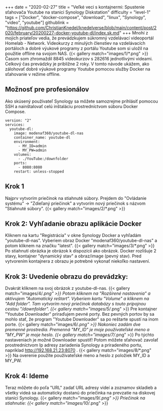 +++
date = "2020-02-27"
title = "Veľké veci s kontajnermi: Spustenie sťahovača Youtube na stanici Synology Diskstation"
difficulty = "level-1"
tags = ["Docker", "docker-compose", "download", "linux", "Synology", "video", "youtube"]
githublink = "https://github.com/ChristianKnedel/knedelverse/blob/main/content/post/2020/february/20200227-docker-youtube-dl/index.sk.md"
+++
Mnohí z mojich priateľov vedia, že prevádzkujem súkromný vzdelávací videoportál Homelab - Network. Videokurzy z minulých členstiev na vzdelávacích portáloch a dobré výukové programy z portálu Youtube som si uložil na použitie offline na svojom NAS.
{{< gallery match="images/1/*.png" >}}
Časom som zhromaždil 8845 videokurzov s 282616 jednotlivými videami. Celkový čas prevádzky je približne 2 roky. V tomto návode ukážem, ako zálohovať dobré výukové programy Youtube pomocou služby Docker na sťahovanie v režime offline.
## Možnosť pre profesionálov
Ako skúsený používateľ Synology sa môžete samozrejme prihlásiť pomocou SSH a nainštalovať celú inštaláciu prostredníctvom súboru Docker Compose.
```
version: "2"
services:
  youtube-dl:
    image: modenaf360/youtube-dl-nas
    container_name: youtube-dl
    environment:
      - MY_ID=admin
      - MY_PW=admin
    volumes:
      - ./YouTube:/downfolder
    ports:
      - 8080:8080
    restart: unless-stopped

```

## Krok 1
Najprv vytvorím priečinok na stiahnuté súbory. Prejdem do "Ovládanie systému" -> "Zdieľaný priečinok" a vytvorím nový priečinok s názvom "Stiahnuté súbory".
{{< gallery match="images/2/*.png" >}}

## Krok 2: Vyhľadanie obrazu aplikácie Docker
Kliknem na kartu "Registrácia" v okne Synology Docker a vyhľadám "youtube-dl-nas". Vyberiem obraz Docker "modenaf360/youtube-dl-nas" a potom kliknem na značku "latest".
{{< gallery match="images/3/*.png" >}}
Po stiahnutí obrázka je obrázok k dispozícii ako obrázok. Docker rozlišuje 2 stavy, kontajner "dynamický stav" a obraz/image (pevný stav). Pred vytvorením kontajnera z obrazu je potrebné vykonať niekoľko nastavení.
## Krok 3: Uvedenie obrazu do prevádzky:
Dvakrát kliknem na svoj obrázok z youtube-dl-nas.
{{< gallery match="images/4/*.png" >}}
Potom kliknem na "Rozšírené nastavenia" a aktivujem "Automatický reštart". Vyberiem kartu "Volume" a kliknem na "Add folder". Tam vytvorím nový priečinok databázy s touto prípojnou cestou "/downfolder".
{{< gallery match="images/5/*.png" >}}
Pre kontajner "Youtube Downloader" priraďujem pevné porty. Bez pevných portov by sa mohlo stať, že program "Youtube Downloader" sa po reštarte spustí na inom porte.
{{< gallery match="images/6/*.png" >}}
Nakoniec zadám dve premenné prostredia. Premenná "MY_ID" je moje používateľské meno a "MY_PW" je moje heslo.
{{< gallery match="images/7/*.png" >}}
Po týchto nastaveniach je možné Downloader spustiť! Potom môžete sťahovač zavolať prostredníctvom Ip adresy zariadenia Synology a priradeného portu, napríklad http://192.168.21.23:8070 .
{{< gallery match="images/8/*.png" >}}
Na overenie použite používateľské meno a heslo z položiek MY_ID a MY_PW.
## Krok 4: Ideme
Teraz môžete do poľa "URL" zadať URL adresy videí a zoznamov skladieb a všetky videá sa automaticky dostanú do priečinka na prevzatie na diskovej stanici Synology.
{{< gallery match="images/9/*.png" >}}
Priečinok na stiahnutie:
{{< gallery match="images/10/*.png" >}}